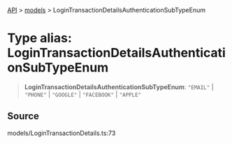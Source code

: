 [API](../../index.md) > [models](../index.md) > LoginTransactionDetailsAuthenticationSubTypeEnum

# Type alias: LoginTransactionDetailsAuthenticationSubTypeEnum

> **LoginTransactionDetailsAuthenticationSubTypeEnum**: `"EMAIL"` \| `"PHONE"` \| `"GOOGLE"` \| `"FACEBOOK"` \| `"APPLE"`

## Source

models/LoginTransactionDetails.ts:73
